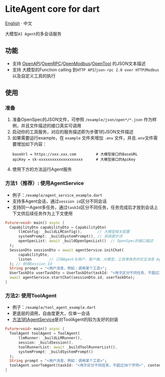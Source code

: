 # LiteAgent core for dart

[English](README.md) · 中文

大模型`AI Agent`的多会话服务

## 功能

- 支持 [OpenAPI](https://github.com/djbird2046/openapi_dart)/[OpenRPC](https://github.com/djbird2046/openrpc_dart)/[OpenModbus](https://github.com/djbird2046/openmodbus_dart)/[OpenTool](https://github.com/djbird2046/opentool_dart) 的JSON文本描述
- 支持 大模型的Function calling 到`HTTP API`/`json-rpc 2.0 over HTTP`/`Modbus`以及自定义工具的执行

## 使用

### 准备

1. 准备OpenSpec的JSON文件，可参照 `/example/json/open*/*.json` 作为样例，并且文件描述的接口真实可调用
2. 启动你的工具服务，对应的服务描述即为步骤1的JSON文件描述
3. 如果需要运行example，在 `example` 文件夹增加 `.env` 文件，并且`.env`文件需要增加如下内容：
     ```properties
     baseUrl = https://xxx.xxx.com         # 大模型接口的BaseURL
     apiKey = sk-xxxxxxxxxxxxxxxxxxxx      # 大模型接口的ApiKey
     ```
4. 使用下方的方法运行Agent服务

### 方法1（推荐）: 使用AgentService
- 例子：`/example/agent_service_example.dart`
- 支持多Agent会话，通过`session id`区分不同会话
- 支持同一Agent多任务，通过`taskId`区分不同任务，任务完成后才放到会话上下文供后续任务作为上下文使用

```dart
Future<void> main() async {
  CapabilityDto capabilityDto = CapabilityDto(
      llmConfig: _buildLLMConfig(),       // 大模型相关配置
      systemPrompt: _buildSystemPrompt(), // 系统提示词
      openSpecList: await _buildOpenSpecList()  // OpenSpec的接口描述
  );
  SessionDto sessionDto = await agentService.initChat(
      capabilityDto, 
      listen        // 订阅Agent与用户、客户端、大模型、工具等角色的交互消息 AgentMessage
  ); // 获得Session Id
  String prompt = "<用户消息，例如：调用某个工具>";
  UserTaskDto userTaskDto = UserTaskDto(taskId: "<用于区分不同任务，不超过36个字符>", contentList: [UserMessageDto(type: UserMessageDtoType.text, message: prompt)]);  // 用户指令支持text/imageUrl
  await agentService.startChat(sessionDto.id, userTaskDto);
}
```

### 方法2: 使用ToolAgent

- 例子：`/example/tool_agent_example.dart`
- 更底层的调用，自由度更大，仅单一会话
- [方法1的AgentService](#方法1推荐-使用agentservice)是对ToolAgent的较为友好的封装

```dart
Future<void> main() async {
  ToolAgent toolAgent = ToolAgent(
      llmRunner: _buildLLMRunner(),
      session: _buildSession(),
      toolRunnerList: await _buildToolRunnerList(),
      systemPrompt: _buildSystemPrompt()
  );
  String prompt = "<用户消息，例如：调用某个工具>";
  toolAgent.userToAgent(taskId: "<用于区分不同任务，不超过36个字符>", contentList: [Content(type: ContentType.text, message: prompt)]);
}
```